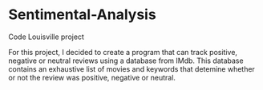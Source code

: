 # Sentimental-Analysis
Code Louisville project

For this project, I decided to create a program that can track positive, negative or neutral reviews using a database from IMdb. This database contains an exhaustive list of movies and keywords that detemine whether or not the review was positive, negative or neutral.

